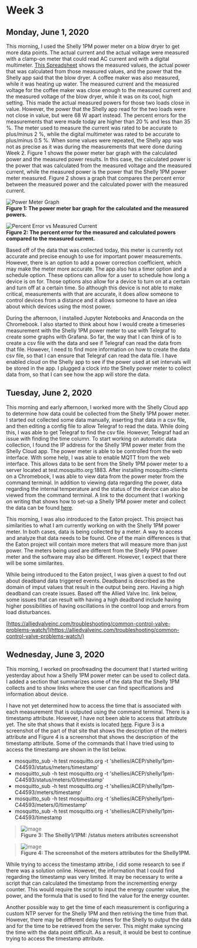 # Week 3

## Monday, June 1, 2020
This morning, I used the Shelly 1PM power meter on a blow dryer to get more data points. The actual current and the actual voltage were measured with a clamp-on meter that could read AC current and with a digital multimeter. [This Spreadsheet](https://docs.google.com/spreadsheets/d/1evgPBBHH2XYcFCAERA_7hmZKDgcDnaXJryOPfYvQiyg/edit?usp=sharing) shows the measured values, the actual power that was calculated from those measured values, and the power that the Shelly app said that the blow dryer. A coffee maker was also measured, while it was heating up water. The measured current and the measured voltage for the coffee maker was close enough to the measured current and the measured voltage of the blow dryer, while it was on its cool, high setting. This made the actual measured powers for those two loads close in value. However, the power that the Shelly app read for the two loads were not close in value, but were 68 W apart instead. The percent errors for the measurements that were made today are higher than 20 % and less than 35 %. The meter used to measure the current was rated to be accurate to plus/minus 2 %, while the digital multimeter was rated to be accurate to plus/minus 0.5 %. When some values were repeated, the Shelly app was not as precise as it was during the measurements that were done during Week 2. Figure 1 shows the power meter bar graph with the calculated power and the measured power results. In this case, the calculated power is the power that was calculated from the measured voltage and the measured current, while the measured power is the power that the Shelly 1PM power meter measured. Figure 2 shows a graph that compares the percent error between the measured power and the calculated power with the measured current. 

![Power Meter Graph](https://user-images.githubusercontent.com/65566903/83470841-a3fe6d80-a42f-11ea-9259-9cc4a6128369.png) <br>
**Figure 1: The power meter bar graph for the calculated and the measured powers.** <br>

![Percent Error vs  Measured Current ](https://user-images.githubusercontent.com/65566903/83470848-a791f480-a42f-11ea-8a53-088548495b07.png) <br>
**Figure 2: The percent error for the measured and calculated powers compared to the measured current.** <br>

Based off of the data that was collected today, this meter is currently not accurate and precise enough to use for important power measurements. However, there is an option to add a power correction coefficient, which may make the meter more accurate. The app also has a timer option and a schedule option. These options can allow for a user to schedule how long a device is on for. Those options also allow for a device to turn on at a certain and turn off at a certain time. So although this device is not able to make critical,  measurements with that are accurate, it does allow someone to control devices from a distance and it allows someone to have an idea about which devices using the most power.

During the afternoon, I installed Jupyter Notebooks and Anaconda on the Chromebook. I also started to think about how I would create a timeseries measurement with the Shelly 1PM power meter to use with Telegraf to create some graphs with Grafana. So far, the way that I can think of is to create a csv file with the data and see if Telegraf can read the data from that file. However, I need to find more information on how to create the data csv file, so that I can ensure that Telegraf can read the data file. I have enabled cloud on the Shelly app to see if the power used at set intervals will be stored in the app. I plugged a clock into the Shelly power meter to collect data from, so that I can see how the app will store the data.

## Tuesday, June 2, 2020
This morning and early afternoon, I worked more with the Shelly Cloud app to determine how data could be collected from the Shelly 1PM power meter. I started out collected some data manually, inserting that data in a csv file, and then editing a config file to allow Telegraf to read the data. While doing this, I was able to get Telegraf to find the csv file. However, Telegraf had an issue with finding the time column. To start working on automatic data collection, I found the IP address for the Shelly 1PM power meter from the Shelly Cloud app. The power meter is able to be controlled from the web interface. With some help, I was able to enable MQTT from the web interface. This allows data to be sent from the Shelly 1PM power meter to a server located at test.mosquitto.org:1883. After installing mosquitto-clients on a Chromebook, I was able to view data from the power meter from the command terminal. In addition to viewing data regarding the power, data regarding the internal temperature and the status of the device can also be viewed from the command terminal. A link to the document that I working on writing that shows how to set-up a Shelly 1PM power meter and collect the data can be found [here](https://docs.google.com/document/d/1-RYcvCb6G0ohw3NxV3vbHoEbNhK2FrxF3Uv9_O2ZMwI/edit?usp=sharing).   

This morning, I was also introduced to the Eaton project. This project has similarities to what I am currently working on with the Shelly 1PM power meter. In both cases, data is being collected by a meter. A way to access and analyze that data needs to be found. One of the main differences is that the Eaton project will contain more meters that will measure more than just power. The meters being used are different from the Shelly 1PM power meter and the software may also be different. However, I expect that there will be some similarites.

While being introduced to the Eaton project, I was given a quest to fnd out about deadband data triggered events. Deadband is described as the domain of imput values that result in the output being zero. Having a high deadband can create issues. Based off the Allied Valve Inc. link below, some issues that can result with having a high deadband include having higher possibilities of having oscillations in the control loop and errors from load disturbances. 

[https://alliedvalveinc.com/troubleshooting/common-control-valve-problems-watch/](https://alliedvalveinc.com/troubleshooting/common-control-valve-problems-watch/)

## Wednesday, June 3, 2020
This morning, I worked on proofreading the document that I started writing yesterday about how a Shelly 1PM power meter can be used to collect data. I added a section that summarizes some of the data that the Shelly 1PM collects and to show links where the user can find specifications and information about device. 

I have not yet determined how to access the time that is associated with each measurement that is outputed using the command terminal. There is a timestamp attribute. However, I have not been able to access that attribute yet. The site that shows that it exists is located [here](https://shelly-api-docs.shelly.cloud/#shelly1-1pm-status). Figure 3 is a screenshot of the part of that site that shows the description of the meters attribute and Figure 4 is a screenshot that shows the description of the timestamp attribute. Some of the commands that I have tried using to access the timestamp are shown in the list below. 

* mosquitto_sub -h test mosquitto.org -t 'shellies/ACEP/shelly/1pm-C44593/status/meters/timestamp'
* mosquitto_sub -h test mosquitto.org -t 'shellies/ACEP/shelly/1pm-C44593/status/meters/0/timestamp'
* mosquitto_sub -h test mosquitto.org -t 'shellies/ACEP/shelly/1pm-C44593/meters/timestamp'
* mosquitto_sub -h test mosquitto.org -t 'shellies/ACEP/shelly/1pm-C44593/meters/0/timestamp'
* mosquitto_sub -h test mosquitto.org -t 'shellies/ACEP/shelly/1pm-C44593/timestamp

> ![image](https://user-images.githubusercontent.com/65566903/83698524-1f862900-a5ae-11ea-8ad4-560d8080cbd9.png) <br>
> **Figure 3: The Shelly1/1PM: /status meters atributes screenshot** <br>

> ![image](https://user-images.githubusercontent.com/65566903/83698473-fbc2e300-a5ad-11ea-8896-f5673ca8e0b6.png) <br>
> **Figure 4: The screenshot of the meters attributes for the Shelly1PM.** <br>

While trying to access the timestamp attribe, I did some research to see if there was a solution online. However, the information that I could find regarding the timestamp was very limited. It may be necessary to write a script that can calculated the timestamp from the incrementing energy counter. This would require the script to input the energy counter value, the power, and the formula that is used to find the value for the energy counter.

Another possible way to get the time of each measurement is configuring a custom NTP server for the Shelly 1PM and then retriving the time from that. However, there may be different delay times for the Shelly to output the data and for the time to be retrieved from the server. This might make syncing the time with the data point difficult. As a result, it would be best to continue trying to access the timestamp attribute. 
